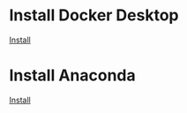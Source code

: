 # Install Docker Desktop 
[Install](https://www.docker.com/get-started/)

# Install Anaconda
[Install](https://www.anaconda.com/)

